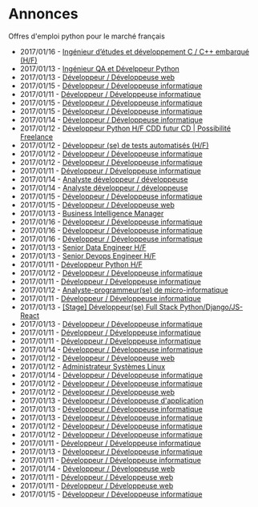 # Annonces

Offres d'emploi python pour le marché français

* 2017/01/16 - [Ingénieur d’études et développement C / C++ embarqué (H/F)](http://www.pyjobs.fr/jobs/details/4621/ingenieur-detudes-et-developpement-c-c-embarque-h-f "Ingénieur d’études et développement C / C++ embarqué (H/F)")
* 2017/01/13 - [Ingénieur QA et Dévelppeur Python](http://www.pyjobs.fr/jobs/details/4602/ingenieur-qa-et-develppeur-python "Ingénieur QA et Dévelppeur Python")
* 2017/01/13 - [Développeur / Développeuse web](http://www.pyjobs.fr/jobs/details/4595/developpeur-developpeuse-web "Développeur / Développeuse web")
* 2017/01/15 - [Développeur / Développeuse informatique](http://www.pyjobs.fr/jobs/details/4616/developpeur-developpeuse-informatique "Développeur / Développeuse informatique")
* 2017/01/11 - [Développeur / Développeuse informatique](http://www.pyjobs.fr/jobs/details/4570/developpeur-developpeuse-informatique "Développeur / Développeuse informatique")
* 2017/01/15 - [Développeur / Développeuse informatique](http://www.pyjobs.fr/jobs/details/4614/developpeur-developpeuse-informatique "Développeur / Développeuse informatique")
* 2017/01/15 - [Développeur / Développeuse informatique](http://www.pyjobs.fr/jobs/details/4615/developpeur-developpeuse-informatique "Développeur / Développeuse informatique")
* 2017/01/14 - [Développeur / Développeuse informatique](http://www.pyjobs.fr/jobs/details/4608/developpeur-developpeuse-informatique "Développeur / Développeuse informatique")
* 2017/01/12 - [Développeur Python H/F CDD futur CD | Possibilité Freelance](http://www.pyjobs.fr/jobs/details/4584/developpeur-python-h-f-cdd-futur-cd-possibilite-freelance "Développeur Python H/F CDD futur CD | Possibilité Freelance")
* 2017/01/12 - [Développeur (se) de tests automatisés (H/F)](http://www.pyjobs.fr/jobs/details/4586/developpeur-se-de-tests-automatises-h-f "Développeur (se) de tests automatisés (H/F)")
* 2017/01/12 - [Développeur / Développeuse informatique](http://www.pyjobs.fr/jobs/details/4585/developpeur-developpeuse-informatique "Développeur / Développeuse informatique")
* 2017/01/12 - [Développeur / Développeuse informatique](http://www.pyjobs.fr/jobs/details/4583/developpeur-developpeuse-informatique "Développeur / Développeuse informatique")
* 2017/01/11 - [Développeur / Développeuse informatique](http://www.pyjobs.fr/jobs/details/4568/developpeur-developpeuse-informatique "Développeur / Développeuse informatique")
* 2017/01/14 - [Analyste développeur / développeuse](http://www.pyjobs.fr/jobs/details/4607/analyste-developpeur-developpeuse "Analyste développeur / développeuse")
* 2017/01/14 - [Analyste développeur / développeuse](http://www.pyjobs.fr/jobs/details/4606/analyste-developpeur-developpeuse "Analyste développeur / développeuse")
* 2017/01/15 - [Développeur / Développeuse informatique](http://www.pyjobs.fr/jobs/details/4613/developpeur-developpeuse-informatique "Développeur / Développeuse informatique")
* 2017/01/15 - [Développeur / Développeuse web](http://www.pyjobs.fr/jobs/details/4612/developpeur-developpeuse-web "Développeur / Développeuse web")
* 2017/01/13 - [Business Intelligence Manager](http://www.pyjobs.fr/jobs/details/4594/business-intelligence-manager "Business Intelligence Manager")
* 2017/01/16 - [Développeur / Développeuse informatique](http://www.pyjobs.fr/jobs/details/4620/developpeur-developpeuse-informatique "Développeur / Développeuse informatique")
* 2017/01/16 - [Développeur / Développeuse informatique](http://www.pyjobs.fr/jobs/details/4619/developpeur-developpeuse-informatique "Développeur / Développeuse informatique")
* 2017/01/16 - [Développeur / Développeuse informatique](http://www.pyjobs.fr/jobs/details/4618/developpeur-developpeuse-informatique "Développeur / Développeuse informatique")
* 2017/01/13 - [Senior Data Engineer H/F](http://www.pyjobs.fr/jobs/details/4593/senior-data-engineer-h-f "Senior Data Engineer H/F")
* 2017/01/13 - [Senior Devops Engineer H/F](http://www.pyjobs.fr/jobs/details/4592/senior-devops-engineer-h-f "Senior Devops Engineer H/F")
* 2017/01/11 - [Développeur Python H/F](http://www.pyjobs.fr/jobs/details/4576/developpeur-python-h-f "Développeur Python H/F")
* 2017/01/12 - [Développeur / Développeuse informatique](http://www.pyjobs.fr/jobs/details/4591/developpeur-developpeuse-informatique "Développeur / Développeuse informatique")
* 2017/01/11 - [Développeur / Développeuse informatique](http://www.pyjobs.fr/jobs/details/4565/developpeur-developpeuse-informatique "Développeur / Développeuse informatique")
* 2017/01/12 - [Analyste-programmeur(se) de micro-informatique](http://www.pyjobs.fr/jobs/details/4582/analyste-programmeur-se-de-micro-informatique "Analyste-programmeur(se) de micro-informatique")
* 2017/01/11 - [Développeur / Développeuse informatique](http://www.pyjobs.fr/jobs/details/4574/developpeur-developpeuse-informatique "Développeur / Développeuse informatique")
* 2017/01/13 - [[Stage] Développeur(se) Full Stack Python/Django/JS-React](http://www.pyjobs.fr/jobs/details/4600/stage-developpeur-se-full-stack-python-django-js-react "[Stage] Développeur(se) Full Stack Python/Django/JS-React")
* 2017/01/13 - [Développeur / Développeuse informatique](http://www.pyjobs.fr/jobs/details/4601/developpeur-developpeuse-informatique "Développeur / Développeuse informatique")
* 2017/01/11 - [Développeur / Développeuse informatique](http://www.pyjobs.fr/jobs/details/4566/developpeur-developpeuse-informatique "Développeur / Développeuse informatique")
* 2017/01/11 - [Développeur / Développeuse informatique](http://www.pyjobs.fr/jobs/details/4575/developpeur-developpeuse-informatique "Développeur / Développeuse informatique")
* 2017/01/14 - [Développeur / Développeuse informatique](http://www.pyjobs.fr/jobs/details/4605/developpeur-developpeuse-informatique "Développeur / Développeuse informatique")
* 2017/01/12 - [Développeur / Développeuse web](http://www.pyjobs.fr/jobs/details/4590/developpeur-developpeuse-web "Développeur / Développeuse web")
* 2017/01/12 - [Administrateur Systèmes Linux](http://www.pyjobs.fr/jobs/details/4587/administrateur-systemes-linux "Administrateur Systèmes Linux")
* 2017/01/14 - [Développeur / Développeuse informatique](http://www.pyjobs.fr/jobs/details/4604/developpeur-developpeuse-informatique "Développeur / Développeuse informatique")
* 2017/01/12 - [Développeur / Développeuse informatique](http://www.pyjobs.fr/jobs/details/4589/developpeur-developpeuse-informatique "Développeur / Développeuse informatique")
* 2017/01/12 - [Développeur / Développeuse web](http://www.pyjobs.fr/jobs/details/4588/developpeur-developpeuse-web "Développeur / Développeuse web")
* 2017/01/13 - [Développeur / Développeuse d'application](http://www.pyjobs.fr/jobs/details/4599/developpeur-developpeuse-dapplication "Développeur / Développeuse d'application")
* 2017/01/13 - [Développeur / Développeuse informatique](http://www.pyjobs.fr/jobs/details/4598/developpeur-developpeuse-informatique "Développeur / Développeuse informatique")
* 2017/01/13 - [Développeur / Développeuse informatique](http://www.pyjobs.fr/jobs/details/4597/developpeur-developpeuse-informatique "Développeur / Développeuse informatique")
* 2017/01/12 - [Développeur / Développeuse informatique](http://www.pyjobs.fr/jobs/details/4581/developpeur-developpeuse-informatique "Développeur / Développeuse informatique")
* 2017/01/12 - [Développeur / Développeuse informatique](http://www.pyjobs.fr/jobs/details/4580/developpeur-developpeuse-informatique "Développeur / Développeuse informatique")
* 2017/01/11 - [Développeur / Développeuse informatique](http://www.pyjobs.fr/jobs/details/4572/developpeur-developpeuse-informatique "Développeur / Développeuse informatique")
* 2017/01/13 - [Développeur / Développeuse informatique](http://www.pyjobs.fr/jobs/details/4596/developpeur-developpeuse-informatique "Développeur / Développeuse informatique")
* 2017/01/11 - [Développeur / Développeuse informatique](http://www.pyjobs.fr/jobs/details/4571/developpeur-developpeuse-informatique "Développeur / Développeuse informatique")
* 2017/01/14 - [Développeur / Développeuse web](http://www.pyjobs.fr/jobs/details/4610/developpeur-developpeuse-web "Développeur / Développeuse web")
* 2017/01/11 - [Développeur / Développeuse web](http://www.pyjobs.fr/jobs/details/4579/developpeur-developpeuse-web "Développeur / Développeuse web")
* 2017/01/11 - [Développeur / Développeuse web](http://www.pyjobs.fr/jobs/details/4578/developpeur-developpeuse-web "Développeur / Développeuse web")
* 2017/01/15 - [Développeur / Développeuse informatique](http://www.pyjobs.fr/jobs/details/4617/developpeur-developpeuse-informatique "Développeur / Développeuse informatique")

